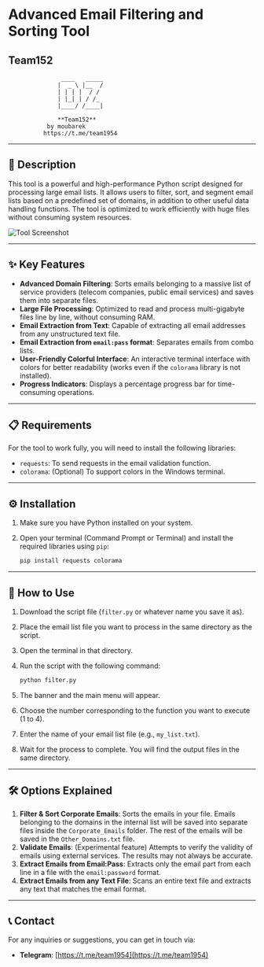 # Advanced Email Filtering and Sorting Tool

## Team152

                   ____   _____ 
                  |  _ \ |__  / 
                  | | | |  / /  
                  | |_| | / /_  
                  |____/ /____| 

                  **Team152**
               by moubarek
              https://t.me/team1954

---

## 📝 Description

This tool is a powerful and high-performance Python script designed for processing large email lists. It allows users to filter, sort, and segment email lists based on a predefined set of domains, in addition to other useful data handling functions. The tool is optimized to work efficiently with huge files without consuming system resources.

![Tool Screenshot](https://blogger.googleusercontent.com/img/b/R29vZ2xl/AVvXsEgPbhkqbmVGr8hEW04-gOsBRa-VX1AvydgSaE3GqImhA6GF0cW5ywZLCJkOhCRmDWoP_jEIA3BGQ6dzFXncH8VkQlQOjTnMn_ADPFQ0epBAyF-LUFYmTka3C-RZ4_BTyoYQCzYSTudfzLfID3MAB37pjo7q6DHVTy8Qg-M7gDbYpBMqj8hoBAUEjPBzC3wO/s16000/1.PNG)

---

## ✨ Key Features

- **Advanced Domain Filtering**: Sorts emails belonging to a massive list of service providers (telecom companies, public email services) and saves them into separate files.
- **Large File Processing**: Optimized to read and process multi-gigabyte files line by line, without consuming RAM.
- **Email Extraction from Text**: Capable of extracting all email addresses from any unstructured text file.
- **Email Extraction from `email:pass` format**: Separates emails from combo lists.
- **User-Friendly Colorful Interface**: An interactive terminal interface with colors for better readability (works even if the `colorama` library is not installed).
- **Progress Indicators**: Displays a percentage progress bar for time-consuming operations.

---

## 📋 Requirements

For the tool to work fully, you will need to install the following libraries:

- `requests`: To send requests in the email validation function.
- `colorama`: (Optional) To support colors in the Windows terminal.

---

## ⚙️ Installation

1.  Make sure you have Python installed on your system.
2.  Open your terminal (Command Prompt or Terminal) and install the required libraries using `pip`:

    ```bash
    pip install requests colorama
    ```

---

## 🚀 How to Use

1.  Download the script file (`filter.py` or whatever name you save it as).
2.  Place the email list file you want to process in the same directory as the script.
3.  Open the terminal in that directory.
4.  Run the script with the following command:

    ```bash
    python filter.py
    ```

5.  The banner and the main menu will appear.
6.  Choose the number corresponding to the function you want to execute (1 to 4).
7.  Enter the name of your email list file (e.g., `my_list.txt`).
8.  Wait for the process to complete. You will find the output files in the same directory.

---

## 🛠️ Options Explained

1.  **Filter & Sort Corporate Emails**: Sorts the emails in your file. Emails belonging to the domains in the internal list will be saved into separate files inside the `Corporate_Emails` folder. The rest of the emails will be saved in the `Other_Domains.txt` file.
2.  **Validate Emails**: (Experimental feature) Attempts to verify the validity of emails using external services. The results may not always be accurate.
3.  **Extract Emails from Email:Pass**: Extracts only the email part from each line in a file with the `email:password` format.
4.  **Extract Emails from any Text File**: Scans an entire text file and extracts any text that matches the email format.

---

## 📞 Contact

For any inquiries or suggestions, you can get in touch via:

- **Telegram**: [https://t.me/team1954](https://t.me/team1954)
